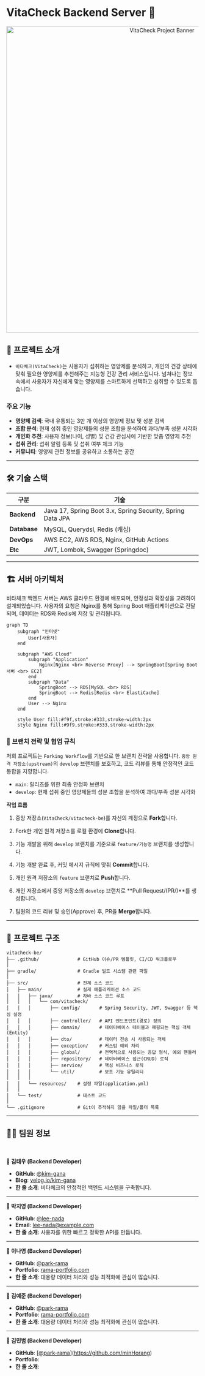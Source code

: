 # VitaCheck Backend Server 💊
<p align="center">
  <img src="https://i.imgur.com/GtUq1Me.png" width="800" alt="VitaCheck Project Banner">
</p>

## 📖 프로젝트 소개
* ```비타체크(VitaCheck)```는 사용자가 섭취하는 영양제를 분석하고, 개인의 건강 상태에 맞춰 필요한 영양제를 추천해주는 지능형 건강 관리 서비스입니다. 넘쳐나는 정보 속에서 사용자가 자신에게 맞는 영양제를 스마트하게 선택하고 섭취할 수 있도록 돕습니다.


### 주요 기능
* **영양제 검색**: 국내 유통되는 3만 개 이상의 영양제 정보 및 성분 검색
* **조합 분석**: 현재 섭취 중인 영양제들의 성분 조합을 분석하여 과다/부족 성분 시각화
* **개인화 추천**: 사용자 정보(나이, 성별) 및 건강 관심사에 기반한 맞춤 영양제 추천
* **섭취 관리**: 섭취 알림 등록 및 섭취 여부 체크 기능
* **커뮤니티**: 영양제 관련 정보를 공유하고 소통하는 공간

---

## 🛠️ 기술 스택
| 구분 | 기술 |
| --- | --- |
| **Backend** | Java 17, Spring Boot 3.x, Spring Security, Spring Data JPA |
| **Database** | MySQL, Querydsl, Redis (캐싱) |
| **DevOps** | AWS EC2, AWS RDS, Nginx, GitHub Actions |
| **Etc** | JWT, Lombok, Swagger (Springdoc) |

---

## 🏗️ 서버 아키텍처
비타체크 백엔드 서버는 AWS 클라우드 환경에 배포되며, 안정성과 확장성을 고려하여 설계되었습니다. 사용자의 요청은 Nginx를 통해 Spring Boot 애플리케이션으로 전달되며, 데이터는 RDS와 Redis에 저장 및 관리됩니다.
```mermaid
graph TD
    subgraph "인터넷"
        User[사용자]
    end

    subgraph "AWS Cloud"
        subgraph "Application"
            Nginx[Nginx <br> Reverse Proxy] --> SpringBoot[Spring Boot 서버 <br> EC2]
        end
        subgraph "Data"
            SpringBoot --> RDS[MySQL <br> RDS]
            SpringBoot --> Redis[Redis <br> ElastiCache]
        end
        User --> Nginx
    end

    style User fill:#f9f,stroke:#333,stroke-width:2px
    style Nginx fill:#9f9,stroke:#333,stroke-width:2px
```

### 🌿 브랜치 전략 및 협업 규칙

저희 프로젝트는 ```Forking Workflow```를 기반으로 한 브랜치 전략을 사용합니다. ```중앙 원격 저장소(upstream)```의 ```develop``` 브랜치를 보호하고, 코드 리뷰를 통해 안정적인 코드 통합을 지향합니다.

* ```main```: 릴리즈를 위한 최종 안정화 브랜치
* ```develop```: 현재 섭취 중인 영양제들의 성분 조합을 분석하여 과다/부족 성분 시각화

**작업 흐름**

1. 중앙 저장소(```VitaCheck/vitacheck-be```)를 자신의 계정으로 **Fork**합니다.

2. Fork한 개인 원격 저장소를 로컬 환경에 **Clone**합니다.

3. 기능 개발을 위해 ```develop``` 브랜치를 기준으로 ```feature/기능명``` 브랜치를 생성합니다.

4. 기능 개발 완료 후, 커밋 메시지 규칙에 맞춰 **Commit**합니다.

5. 개인 원격 저장소의 ```feature``` 브랜치로 **Push**합니다.

6. 개인 저장소에서 중앙 저장소의 ```develop``` 브랜치로 **Pull Request/(PR/)**를 생성합니다.

7. 팀원의 코드 리뷰 및 승인(Approve) 후, PR을 **Merge**합니다.
---

## 📁 프로젝트 구조

```
vitacheck-be/
├── .github/              # GitHub 이슈/PR 템플릿, CI/CD 워크플로우
│
├── gradle/               # Gradle 빌드 시스템 관련 파일
│
├── src/                  # 전체 소스 코드
│   ├── main/             # 실제 애플리케이션 소스 코드
│   │   ├── java/         # 자바 소스 코드 루트
│   │   │   └── com/vitacheck/
│   │   │       ├── config/       # Spring Security, JWT, Swagger 등 핵심 설정
│   │   │       ├── controller/   # API 엔드포인트(경로) 정의
│   │   │       ├── domain/       # 데이터베이스 테이블과 매핑되는 핵심 객체(Entity)
│   │   │       ├── dto/          # 데이터 전송 시 사용되는 객체
│   │   │       ├── exception/    # 커스텀 예외 처리
│   │   │       ├── global/       # 전역적으로 사용되는 응답 형식, 예외 핸들러
│   │   │       ├── repository/   # 데이터베이스 접근(CRUD) 로직
│   │   │       ├── service/      # 핵심 비즈니스 로직
│   │   │       └── util/         # 보조 기능 유틸리티
│   │   │
│   │   └── resources/    # 설정 파일(application.yml)
│   │
│   └── test/             # 테스트 코드
│
└── .gitignore            # Git이 추적하지 않을 파일/폴더 목록
```

---

## 🧑‍💻 팀원 정보
<br>

**🚀 김태우 (Backend Developer)**
- **GitHub**: [@kim-gana](https://github.com/kim-gana)
- **Blog**: [velog.io/kim-gana](https://velog.io/kim-gana)
- **한 줄 소개**: 비타체크의 안정적인 백엔드 시스템을 구축합니다.

---

**🚀 박지영 (Backend Developer)**
- **GitHub**: [@lee-nada](https://github.com/lee-nada)
- **Email**: lee-nada@example.com
- **한 줄 소개**: 사용자를 위한 빠르고 정확한 API를 만듭니다.

---

**🚀 이나영 (Backend Developer)**
- **GitHub**: [@park-rama](https://github.com/park-rama)
- **Portfolio**: [rama-portfolio.com](https://rama-portfolio.com)
- **한 줄 소개**: 대용량 데이터 처리와 성능 최적화에 관심이 많습니다.

---

**🚀 김예준 (Backend Developer)**
- **GitHub**: [@park-rama](https://github.com/park-rama)
- **Portfolio**: [rama-portfolio.com](https://rama-portfolio.com)
- **한 줄 소개**: 대용량 데이터 처리와 성능 최적화에 관심이 많습니다.

---

**🚀 김민범 (Backend Developer)**
- **GitHub**: [[@park-rama](https://github.com/park-rama)](https://github.com/minHorang)
- **Portfolio**: 
- **한 줄 소개**: 
